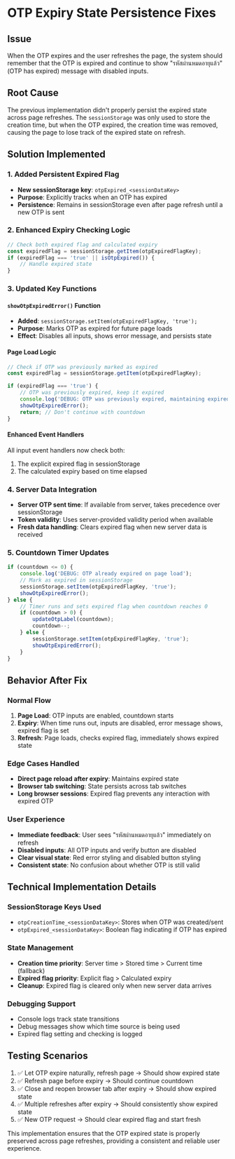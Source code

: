 # OTP Expiry State Persistence Fixes

## Issue
When the OTP expires and the user refreshes the page, the system should remember that the OTP is expired and continue to show "รหัสผ่านหมดอายุแล้ว" (OTP has expired) message with disabled inputs.

## Root Cause
The previous implementation didn't properly persist the expired state across page refreshes. The `sessionStorage` was only used to store the creation time, but when the OTP expired, the creation time was removed, causing the page to lose track of the expired state on refresh.

## Solution Implemented

### 1. Added Persistent Expired Flag
- **New sessionStorage key**: `otpExpired_<sessionDataKey>` 
- **Purpose**: Explicitly tracks when an OTP has expired
- **Persistence**: Remains in sessionStorage even after page refresh until a new OTP is sent

### 2. Enhanced Expiry Checking Logic
```javascript
// Check both expired flag and calculated expiry
const expiredFlag = sessionStorage.getItem(otpExpiredFlagKey);
if (expiredFlag === 'true' || isOtpExpired()) {
    // Handle expired state
}
```

### 3. Updated Key Functions

#### `showOtpExpiredError()` Function
- **Added**: `sessionStorage.setItem(otpExpiredFlagKey, 'true');`
- **Purpose**: Marks OTP as expired for future page loads
- **Effect**: Disables all inputs, shows error message, and persists state

#### Page Load Logic
```javascript
// Check if OTP was previously marked as expired
const expiredFlag = sessionStorage.getItem(otpExpiredFlagKey);

if (expiredFlag === 'true') {
    // OTP was previously expired, keep it expired
    console.log('DEBUG: OTP was previously expired, maintaining expired state');
    showOtpExpiredError();
    return; // Don't continue with countdown
}
```

#### Enhanced Event Handlers
All input event handlers now check both:
1. The explicit expired flag in sessionStorage
2. The calculated expiry based on time elapsed

### 4. Server Data Integration
- **Server OTP sent time**: If available from server, takes precedence over sessionStorage
- **Token validity**: Uses server-provided validity period when available
- **Fresh data handling**: Clears expired flag when new server data is received

### 5. Countdown Timer Updates
```javascript
if (countdown <= 0) {
    console.log('DEBUG: OTP already expired on page load');
    // Mark as expired in sessionStorage
    sessionStorage.setItem(otpExpiredFlagKey, 'true');
    showOtpExpiredError();
} else {
    // Timer runs and sets expired flag when countdown reaches 0
    if (countdown > 0) {
        updateOtpLabel(countdown);
        countdown--;
    } else {
        sessionStorage.setItem(otpExpiredFlagKey, 'true');
        showOtpExpiredError();
    }
}
```

## Behavior After Fix

### Normal Flow
1. **Page Load**: OTP inputs are enabled, countdown starts
2. **Expiry**: When time runs out, inputs are disabled, error message shows, expired flag is set
3. **Refresh**: Page loads, checks expired flag, immediately shows expired state

### Edge Cases Handled
- **Direct page reload after expiry**: Maintains expired state
- **Browser tab switching**: State persists across tab switches
- **Long browser sessions**: Expired flag prevents any interaction with expired OTP

### User Experience
- **Immediate feedback**: User sees "รหัสผ่านหมดอายุแล้ว" immediately on refresh
- **Disabled inputs**: All OTP inputs and verify button are disabled
- **Clear visual state**: Red error styling and disabled button styling
- **Consistent state**: No confusion about whether OTP is still valid

## Technical Implementation Details

### SessionStorage Keys Used
- `otpCreationTime_<sessionDataKey>`: Stores when OTP was created/sent
- `otpExpired_<sessionDataKey>`: Boolean flag indicating if OTP has expired

### State Management
- **Creation time priority**: Server time > Stored time > Current time (fallback)
- **Expired flag priority**: Explicit flag > Calculated expiry
- **Cleanup**: Expired flag is cleared only when new server data arrives

### Debugging Support
- Console logs track state transitions
- Debug messages show which time source is being used
- Expired flag setting and checking is logged

## Testing Scenarios
1. ✅ Let OTP expire naturally, refresh page → Should show expired state
2. ✅ Refresh page before expiry → Should continue countdown
3. ✅ Close and reopen browser tab after expiry → Should show expired state
4. ✅ Multiple refreshes after expiry → Should consistently show expired state
5. ✅ New OTP request → Should clear expired flag and start fresh

This implementation ensures that the OTP expired state is properly preserved across page refreshes, providing a consistent and reliable user experience.
